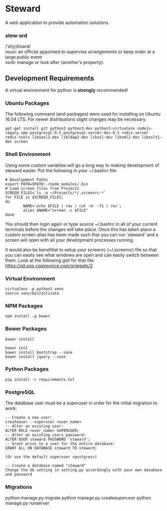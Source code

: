 # Steward
A web application to provide automation solutions.

### stew·ard
/ˈst(y)o͞oərd/  
*noun:* an official appointed to supervise arrangements or keep order at a large public event  
*verb:* manage or look after (another's property).


## Development Requirements
A virtual environment for python is **strongly** recommended!

### Ubuntu Packages
The following command (and packages) were used for installing on Ubuntu 16.04 LTS. For newer distributions slight changes may be necessary.
```
apt-get install git python3 python3-dev python3-virtualenv nodejs-legacy npm postgresql-9.5 postgresql-server-dev-9.5 redis-server redis-tools libsasl2-dev libldap2-dev libssl-dev libxml2-dev libxslt1-dev screen
```

### Shell Environment
Using some custom variables will go a long way to making development of steward easier. Put the following in your ~/.bashrc file.
```
# Development Paths
export PATH=$PATH:./node_modules/.bin
# Load screen files from Projects
SCREEN_FILES=`ls -a ~/Projects/*/.screenrc-*`
for FILE in $SCREEN_FILES;
do
        NAME=`echo $FILE | rev | cut -d- -f1 | rev`;
        alias $NAME="screen -c $FILE"
done
```
You should then login again or type source ~/.bashrc in all of your current terminals before the changes will take place. Once this has taken place a custom screen alias has been made such that you can run 'steward' and a screen will open with all your development processes running.

It would also be benefitial to setup your screenrc (~/.screenrc) file so that you can easily see what windows are open and can easily switch between them. Look at the following gist for that file: https://git.ops.cspirevoice.com/snippets/2


### Virtual Environment
```
virtualenv -p python3 venv
source venv/bin/activate
```

### NPM Packages
```
npm install -g bower
```

### Bower Packages
```
bower install

bower init
bower install bootstrap --save
bower install jquery --save

```

### Python Packages
```
pip install -r requirements.txt

```

### PostgreSQL
The database user must be a superuser in order for the initial migration to work:
```
-- Create a new user:
createuser --superuser <user_name>
-- Alter an existing user:
ALTER ROLE <user_name> SUPERUSER;
-- Alter an existing users password:
ALTER USER steward PASSWORD 'steward';
-- Grant privs to a user for the entire database:
GRANT ALL ON DATABASE steward TO steward;

(Or use the default superuser <postgres>)

-- Create a database named "steward"
Change the db setting in setting.py accordingly with your own database and password

```

### Migrations
python manage.py migrate
python manage.py createsuperuser
python manage.py runserver
